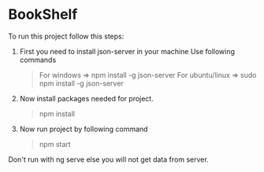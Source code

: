 # BookShelf

To run this project follow this steps:

1. First you need to install json-server in your machine
    Use following commands
    > For windows => npm install -g json-server
   > For ubuntu/linux => sudo npm install -g json-server

2. Now install packages needed for project.

   > npm install

3. Now run project by following command
   > npm start


Don't run with ng serve else you will not get data from server.
